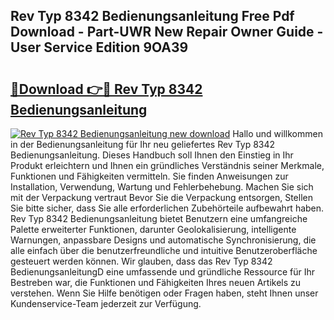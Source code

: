 ## Rev Typ 8342 Bedienungsanleitung Free Pdf Download - Part-UWR New Repair Owner Guide - User Service Edition 9OA39

# <h2><a href="http://df53k1q.blite.top/?on=Rev+Typ+8342+Bedienungsanleitung">🔗Download 👉🔴 Rev Typ 8342 Bedienungsanleitung</a></h2>

[![Rev Typ 8342 Bedienungsanleitung new download](https://i.imgur.com/lujVjoI.png)](http://df53k1q.blite.top/?on=Rev+Typ+8342+Bedienungsanleitung)
Hallo und willkommen in der Bedienungsanleitung für Ihr neu geliefertes Rev Typ 8342 Bedienungsanleitung. Dieses Handbuch soll Ihnen den Einstieg in Ihr Produkt erleichtern und Ihnen ein gründliches Verständnis seiner Merkmale, Funktionen und Fähigkeiten vermitteln. Sie finden Anweisungen zur Installation, Verwendung, Wartung und Fehlerbehebung. Machen Sie sich mit der Verpackung vertraut Bevor Sie die Verpackung entsorgen, Stellen Sie bitte sicher, dass Sie alle erforderlichen Zubehörteile aufbewahrt haben. Rev Typ 8342 Bedienungsanleitung bietet Benutzern eine umfangreiche Palette erweiterter Funktionen, darunter Geolokalisierung, intelligente Warnungen, anpassbare Designs und automatische Synchronisierung, die alle einfach über die benutzerfreundliche und intuitive Benutzeroberfläche gesteuert werden können. Wir glauben, dass das Rev Typ 8342 BedienungsanleitungD eine umfassende und gründliche Ressource für Ihr Bestreben war, die Funktionen und Fähigkeiten Ihres neuen Artikels zu verstehen. Wenn Sie Hilfe benötigen oder Fragen haben, steht Ihnen unser Kundenservice-Team jederzeit zur Verfügung.
